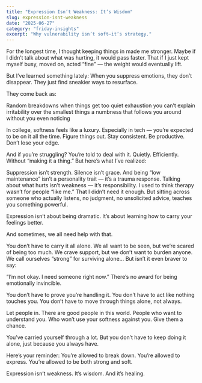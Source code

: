 ```yaml
---
title: "Expression Isn’t Weakness: It’s Wisdom"
slug: expression-isnt-weakness
date: "2025-06-27"
category: "friday-insights"
excerpt: "Why vulnerability isn’t soft—it’s strategy."
---
```


For the longest time, I thought keeping things in made me stronger. Maybe if I didn’t talk about what was hurting, it would pass faster. That if I just kept myself busy, moved on, acted “fine” — the weight would eventually lift.

But I’ve learned something lately: When you suppress emotions, they don’t disappear. They just find sneakier ways to resurface.

They come back as:

Random breakdowns when things get too quiet
exhaustion you can’t explain
irritability over the smallest things
a numbness that follows you around without you even noticing

In college, softness feels like a luxury.
Especially in tech — you’re expected to be on it all the time. Figure things out. Stay consistent. Be productive. Don’t lose your edge.

And if you’re struggling? You’re told to deal with it. Quietly. Efficiently. Without “making it a thing.” But here’s what I’ve realized:

Suppression isn’t strength. Silence isn’t grace. And being “low maintenance” isn’t a personality trait — it’s a trauma response.
Talking about what hurts isn’t weakness — it’s responsibility.
I used to think therapy wasn’t for people “like me.” That I didn’t need it enough. But sitting across someone who actually listens, no judgment, no unsolicited advice, teaches you something powerful.

Expression isn’t about being dramatic. It’s about learning how to carry your feelings better.

And sometimes, we all need help with that.

You don’t have to carry it all alone.
We all want to be seen, but we’re scared of being too much. We crave support, but we don’t want to burden anyone. We call ourselves “strong” for surviving alone… But isn’t it even braver to say:

“I’m not okay. I need someone right now.”
There’s no award for being emotionally invincible.

You don’t have to prove you’re handling it. You don’t have to act like nothing touches you. You don’t have to move through things alone, not always.

Let people in.
There are good people in this world. People who want to understand you. Who won’t use your softness against you. Give them a chance.

You’ve carried yourself through a lot. But you don’t have to keep doing it alone, just because you always have.

Here’s your reminder:
You’re allowed to break down.
You’re allowed to express.
You’re allowed to be both strong and soft.

Expression isn’t weakness. It’s wisdom. And it’s healing.